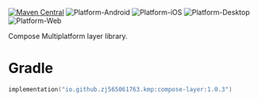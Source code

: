 [![Maven Central](https://img.shields.io/maven-central/v/io.github.zj565061763.kmp/compose-layer)](https://central.sonatype.com/search?q=g:io.github.zj565061763.kmp+compose-layer)
![Platform-Android](https://img.shields.io/badge/Platform-Android-brightgreen)
![Platform-iOS](https://img.shields.io/badge/Platform-iOS-brightgreen)
![Platform-Desktop](https://img.shields.io/badge/Platform-Desktop-brightgreen)
![Platform-Web](https://img.shields.io/badge/Platform-Web-brightgreen)

Compose Multiplatform layer library.

# Gradle

```kotlin
implementation("io.github.zj565061763.kmp:compose-layer:1.0.3")
```